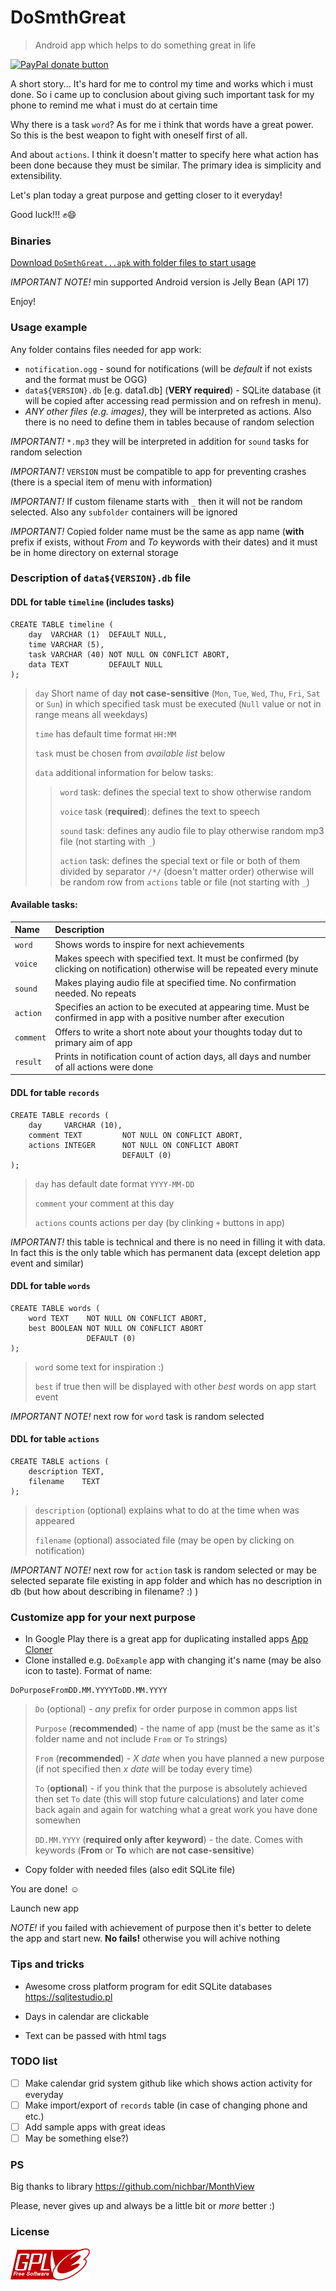 # DoSmthGreat
> Android app which helps to do something great in life

<p>
  <a href="https://www.paypal.me/mrcpp" title="Donate to this project using Paypal">
    <img src="https://img.shields.io/badge/paypal-donate-green.svg" alt="PayPal donate button" height="18"/>
  </a>
</p>

A short story... It's hard for me to control my time and works which i must done. So i came up to conclusion about giving such important task for my phone to remind me what i must do at certain time

Why there is a task `word`? As for me i think that words have a great power. So this is the best weapon to fight with oneself first of all.

And about `actions`. I think it doesn't matter to specify here what action has been done because they must be similar. The primary idea is simplicity and extensibility.

Let's plan today a great purpose and getting closer to it everyday!

Good luck!!! :fist::smile:

### Binaries

[Download `DoSmthGreat...apk` with folder files to start usage](https://github.com/androidovshchik/DoSmthGreat/releases)

*IMPORTANT NOTE!* min supported Android version is Jelly Bean (API 17)

Enjoy!

### Usage example

Any folder contains files needed for app work:

* `notification.ogg` - sound for notifications (will be *default* if not exists and the format must be OGG)
* `data${VERSION}.db` [e.g. data1.db] (**VERY required**) - SQLite database (it will be copied after accessing read permission and on refresh in menu).
* *ANY other files (e.g. images)*, they will be interpreted as actions. Also there is no need to define them in tables because of random selection

*IMPORTANT!* `*.mp3` they will be interpreted in addition for `sound` tasks for random selection

*IMPORTANT!* `VERSION` must be compatible to app for preventing crashes (there is a special item of menu with information)

*IMPORTANT!* If custom filename starts with `_` then it will not be random selected. Also any `subfolder` containers will be ignored

*IMPORTANT!* Copied folder name must be the same as app name (**with** prefix if exists, without *From* and *To* keywords with their dates) and it must be in home directory on external storage

### Description of `data${VERSION}.db` file

#### DDL for table `timeline` (includes tasks)

```
CREATE TABLE timeline (
    day  VARCHAR (1)  DEFAULT NULL,
    time VARCHAR (5),
    task VARCHAR (40) NOT NULL ON CONFLICT ABORT,
    data TEXT         DEFAULT NULL
);
```
> `day` Short name of day **not case-sensitive** (`Mon`, `Tue`, `Wed`, `Thu`, `Fri`, `Sat` or `Sun`) in which specified task must be executed (`Null` value or not in range means all weekdays)
>
> `time` has default time format `HH:MM`
>
> `task` must be chosen from *available list* below
>
> `data` additional information for below tasks:
> > `word` task: defines the special text to show otherwise random
> >
> > `voice` task (**required**): defines the text to speech
> >
> > `sound` task: defines any audio file to play otherwise random mp3 file (not starting with `_`)
> >
> > `action` task: defines the special text or file or both of them divided by separator `/*/` (doesn't matter order) otherwise will be random row from `actions` table or file (not starting with `_`)

#### Available tasks:

| Name | Description |
| :------------- |:-------------|
| `word` | Shows words to inspire for next achievements |
| `voice` | Makes speech with specified text. It must be confirmed (by clicking on notification) otherwise will be repeated every minute |
| `sound` | Makes playing audio file at specified time. No confirmation needed. No repeats |
| `action` | Specifies an action to be executed at appearing time. Must be confirmed in app with a positive number after execution |
| `comment` | Offers to write a short note about your thoughts today dut to primary aim of app |
| `result` | Prints in notification count of action days, all days and number of all actions were done |

#### DDL for table `records`

```
CREATE TABLE records (
    day     VARCHAR (10),
    comment TEXT         NOT NULL ON CONFLICT ABORT,
    actions INTEGER      NOT NULL ON CONFLICT ABORT
                         DEFAULT (0)
);
```
> `day` has default date format `YYYY-MM-DD` 
>
> `comment` your comment at this day
>
> `actions` counts actions per day (by clinking `+` buttons in app)

*IMPORTANT!* this table is technical and there is no need in filling it with data. In fact this is the only table which has permanent data (except deletion app event and similar)

#### DDL for table `words`

```
CREATE TABLE words (
    word TEXT    NOT NULL ON CONFLICT ABORT,
    best BOOLEAN NOT NULL ON CONFLICT ABORT
                 DEFAULT (0) 
);
```
> `word` some text for inspiration :)
>
> `best` if true then will be displayed with other *best* words on app start event

*IMPORTANT NOTE!* next row for `word` task is random selected

#### DDL for table `actions`

```
CREATE TABLE actions (
    description TEXT,
    filename    TEXT
);
```
> `description` (optional) explains what to do at the time when was appeared
>
> `filename` (optional) associated file (may be open by clicking on notification)

*IMPORTANT NOTE!* next row for `action` task is random selected or may be selected separate file existing in app folder and which has no description in db (but how about describing in filename? :) )

### Customize app for your next purpose

* In Google Play there is a great app for duplicating installed apps [App Cloner](https://play.google.com/store/apps/details?id=com.applisto.appcloner)
* Clone installed e.g. `DoExample` app with changing it's name (may be also icon to taste). Format of name:

```
DoPurposeFromDD.MM.YYYYToDD.MM.YYYY
```

> `Do` (optional) - *any* prefix for order purpose in common apps list
>
> `Purpose` (**recommended**) - the name of app (must be the same as it's folder name and not include `From` or `To` strings)
>
> `From` (**recommended**) - *X date* when you have planned a new purpose (if not specified then *x date* will be today every time)
>
> `To` (**optional**) - if you think that the purpose is absolutely achieved then set `To` date (this will stop future calculations) and later come back again and again for watching what a great work you have done somewhen
>
> `DD.MM.YYYY` (**required only after keyword**) - the date. Comes with keywords (**From** or **To** which **are not case-sensitive**)

* Copy folder with needed files (also edit SQLite file)

You are done! :relaxed: 

Launch new app

*NOTE!* if you failed with achievement of purpose then it's better to delete the app and start new. **No fails!** otherwise you will achive nothing

### Tips and tricks

- Awesome cross platform program for edit SQLite databases https://sqlitestudio.pl

- Days in calendar are clickable

- Text can be passed with html tags

### TODO list

- [ ] Make calendar grid system github like which shows action activity for everyday
- [ ] Make import/export of `records` table (in case of changing phone and etc.)
- [ ] Add sample apps with great ideas
- [ ] May be something else?)

### PS

Big thanks to library https://github.com/nichbar/MonthView

Please, never gives up and always be a little bit or *more* better :)

### License

<img src="art/gplv3-127x51.png">
